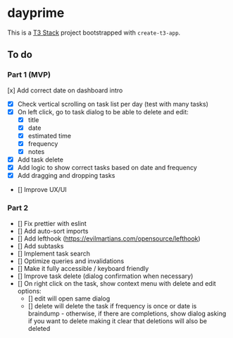 # dayprime

This is a [T3 Stack](https://create.t3.gg/) project bootstrapped with `create-t3-app`.

## To do

### Part 1 (MVP)

[x] Add correct date on dashboard intro
- [x] Check vertical scrolling on task list per day (test with many tasks)
- [x] On left click, go to task dialog to be able to delete and edit:
  - [x] title
  - [x] date
  - [x] estimated time
  - [x] frequency
  - [x] notes
- [x] Add task delete
- [x] Add logic to show correct tasks based on date and frequency
- [x] Add dragging and dropping tasks
- [] Improve UX/UI

### Part 2

- [] Fix prettier with eslint
- [] Add auto-sort imports
- [] Add lefthook (https://evilmartians.com/opensource/lefthook)
- [] Add subtasks
- [] Implement task search
- [] Optimize queries and invalidations
- [] Make it fully accessible / keyboard friendly
- [] Improve task delete (dialog confirmation when necessary)
- [] On right click on the task, show context menu with delete and edit options:
  - [] edit will open same dialog
  - [] delete will delete the task if frequency is once or date is braindump - otherwise, if there are completions, show dialog asking if you want to delete making it clear that deletions will also be deleted